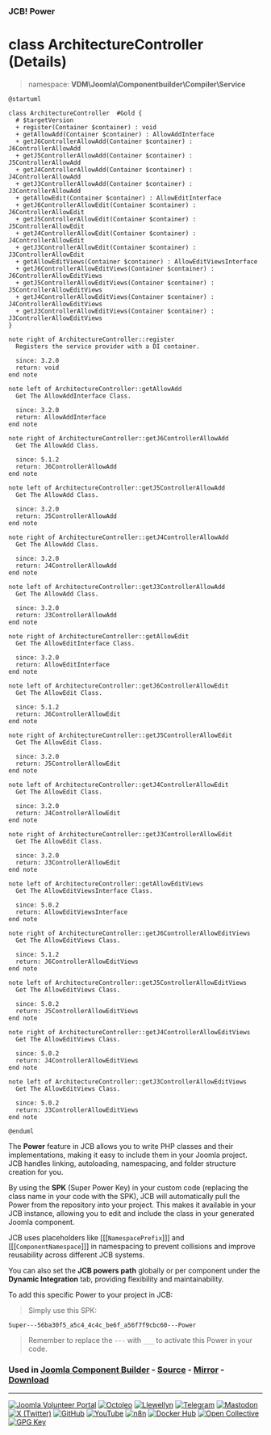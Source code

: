 ### JCB! Power
# class ArchitectureController (Details)
> namespace: **VDM\Joomla\Componentbuilder\Compiler\Service**

```uml
@startuml

class ArchitectureController  #Gold {
  # $targetVersion
  + register(Container $container) : void
  + getAllowAdd(Container $container) : AllowAddInterface
  + getJ6ControllerAllowAdd(Container $container) : J6ControllerAllowAdd
  + getJ5ControllerAllowAdd(Container $container) : J5ControllerAllowAdd
  + getJ4ControllerAllowAdd(Container $container) : J4ControllerAllowAdd
  + getJ3ControllerAllowAdd(Container $container) : J3ControllerAllowAdd
  + getAllowEdit(Container $container) : AllowEditInterface
  + getJ6ControllerAllowEdit(Container $container) : J6ControllerAllowEdit
  + getJ5ControllerAllowEdit(Container $container) : J5ControllerAllowEdit
  + getJ4ControllerAllowEdit(Container $container) : J4ControllerAllowEdit
  + getJ3ControllerAllowEdit(Container $container) : J3ControllerAllowEdit
  + getAllowEditViews(Container $container) : AllowEditViewsInterface
  + getJ6ControllerAllowEditViews(Container $container) : J6ControllerAllowEditViews
  + getJ5ControllerAllowEditViews(Container $container) : J5ControllerAllowEditViews
  + getJ4ControllerAllowEditViews(Container $container) : J4ControllerAllowEditViews
  + getJ3ControllerAllowEditViews(Container $container) : J3ControllerAllowEditViews
}

note right of ArchitectureController::register
  Registers the service provider with a DI container.

  since: 3.2.0
  return: void
end note

note left of ArchitectureController::getAllowAdd
  Get The AllowAddInterface Class.

  since: 3.2.0
  return: AllowAddInterface
end note

note right of ArchitectureController::getJ6ControllerAllowAdd
  Get The AllowAdd Class.

  since: 5.1.2
  return: J6ControllerAllowAdd
end note

note left of ArchitectureController::getJ5ControllerAllowAdd
  Get The AllowAdd Class.

  since: 3.2.0
  return: J5ControllerAllowAdd
end note

note right of ArchitectureController::getJ4ControllerAllowAdd
  Get The AllowAdd Class.

  since: 3.2.0
  return: J4ControllerAllowAdd
end note

note left of ArchitectureController::getJ3ControllerAllowAdd
  Get The AllowAdd Class.

  since: 3.2.0
  return: J3ControllerAllowAdd
end note

note right of ArchitectureController::getAllowEdit
  Get The AllowEditInterface Class.

  since: 3.2.0
  return: AllowEditInterface
end note

note left of ArchitectureController::getJ6ControllerAllowEdit
  Get The AllowEdit Class.

  since: 5.1.2
  return: J6ControllerAllowEdit
end note

note right of ArchitectureController::getJ5ControllerAllowEdit
  Get The AllowEdit Class.

  since: 3.2.0
  return: J5ControllerAllowEdit
end note

note left of ArchitectureController::getJ4ControllerAllowEdit
  Get The AllowEdit Class.

  since: 3.2.0
  return: J4ControllerAllowEdit
end note

note right of ArchitectureController::getJ3ControllerAllowEdit
  Get The AllowEdit Class.

  since: 3.2.0
  return: J3ControllerAllowEdit
end note

note left of ArchitectureController::getAllowEditViews
  Get The AllowEditViewsInterface Class.

  since: 5.0.2
  return: AllowEditViewsInterface
end note

note right of ArchitectureController::getJ6ControllerAllowEditViews
  Get The AllowEditViews Class.

  since: 5.1.2
  return: J6ControllerAllowEditViews
end note

note left of ArchitectureController::getJ5ControllerAllowEditViews
  Get The AllowEditViews Class.

  since: 5.0.2
  return: J5ControllerAllowEditViews
end note

note right of ArchitectureController::getJ4ControllerAllowEditViews
  Get The AllowEditViews Class.

  since: 5.0.2
  return: J4ControllerAllowEditViews
end note

note left of ArchitectureController::getJ3ControllerAllowEditViews
  Get The AllowEditViews Class.

  since: 5.0.2
  return: J3ControllerAllowEditViews
end note

@enduml
```

The **Power** feature in JCB allows you to write PHP classes and their implementations,
making it easy to include them in your Joomla project. JCB handles linking, autoloading,
namespacing, and folder structure creation for you.

By using the **SPK** (Super Power Key) in your custom code (replacing the class name
in your code with the SPK), JCB will automatically pull the Power from the repository
into your project. This makes it available in your JCB instance, allowing you to edit
and include the class in your generated Joomla component.

JCB uses placeholders like [[[`NamespacePrefix`]]] and [[[`ComponentNamespace`]]] in
namespacing to prevent collisions and improve reusability across different JCB systems.

You can also set the **JCB powers path** globally or per component under the
**Dynamic Integration** tab, providing flexibility and maintainability.

To add this specific Power to your project in JCB:

> Simply use this SPK:
```
Super---56ba30f5_a5c4_4c4c_be6f_a56f7f9cbc60---Power
```
> Remember to replace the `---` with `___` to activate this Power in your code.

### Used in [Joomla Component Builder](https://www.joomlacomponentbuilder.com) - [Source](https://git.vdm.dev/joomla/Component-Builder) - [Mirror](https://github.com/vdm-io/Joomla-Component-Builder) - [Download](https://git.vdm.dev/joomla/pkg-component-builder/releases)

---
[![Joomla Volunteer Portal](https://img.shields.io/badge/-Joomla-gold?logo=joomla)](https://volunteers.joomla.org/joomlers/1396-llewellyn-van-der-merwe "Join Llewellyn on the Joomla Volunteer Portal: Shaping the Future Together!") [![Octoleo](https://img.shields.io/badge/-Octoleo-black?logo=linux)](https://git.vdm.dev/octoleo "--quiet") [![Llewellyn](https://img.shields.io/badge/-Llewellyn-ffffff?logo=gitea)](https://git.vdm.dev/Llewellyn "Collaborate and Innovate with Llewellyn on Git: Building a Better Code Future!") [![Telegram](https://img.shields.io/badge/-Telegram-blue?logo=telegram)](https://t.me/Joomla_component_builder "Join Llewellyn and the Community on Telegram: Building Joomla Components Together!") [![Mastodon](https://img.shields.io/badge/-Mastodon-9e9eec?logo=mastodon)](https://joomla.social/@llewellyn "Connect and Engage with Llewellyn on Joomla Social: Empowering Communities, One Post at a Time!") [![X (Twitter)](https://img.shields.io/badge/-X-black?logo=x)](https://x.com/llewellynvdm "Join the Conversation with Llewellyn on X: Where Ideas Take Flight!") [![GitHub](https://img.shields.io/badge/-GitHub-181717?logo=github)](https://github.com/Llewellynvdm "Build, Innovate, and Thrive with Llewellyn on GitHub: Turning Ideas into Impact!") [![YouTube](https://img.shields.io/badge/-YouTube-ff0000?logo=youtube)](https://www.youtube.com/@OctoYou "Explore, Learn, and Create with Llewellyn on YouTube: Your Gateway to Inspiration!") [![n8n](https://img.shields.io/badge/-n8n-black?logo=n8n)](https://n8n.io/creators/octoleo "Effortless Automation and Impactful Workflows with Llewellyn on n8n!") [![Docker Hub](https://img.shields.io/badge/-Docker-grey?logo=docker)](https://hub.docker.com/u/llewellyn "Llewellyn on Docker: Containerize Your Creativity!") [![Open Collective](https://img.shields.io/badge/-Donate-green?logo=opencollective)](https://opencollective.com/joomla-component-builder "Donate towards JCB: Help Llewellyn financially so he can continue developing this great tool!") [![GPG Key](https://img.shields.io/badge/-GPG-blue?logo=gnupg)](https://git.vdm.dev/Llewellyn/gpg "Unlock Trust and Security with Llewellyn's GPG Key: Your Gateway to Verified Connections!")
